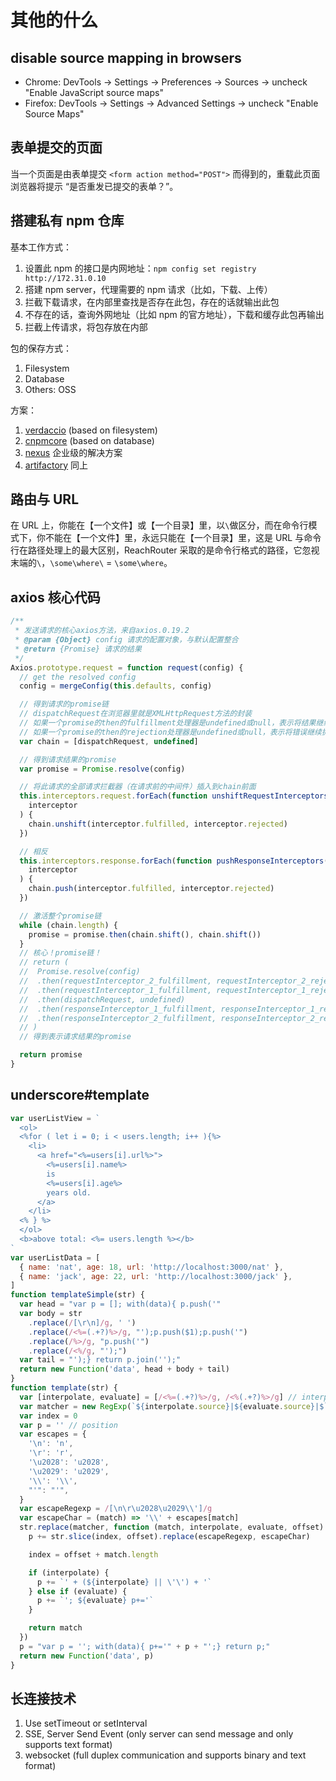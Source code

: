 # 其他的什么

## disable source mapping in browsers

- Chrome: DevTools -> Settings -> Preferences -> Sources -> uncheck "Enable JavaScript source maps"
- Firefox: DevTools -> Settings -> Advanced Settings -> uncheck "Enable Source Maps"

## 表单提交的页面

当一个页面是由表单提交 `<form action method="POST">` 而得到的，重载此页面浏览器将提示 “是否重发已提交的表单？”。

## 搭建私有 npm 仓库

基本工作方式：

1. 设置此 npm 的接口是内网地址：`npm config set registry http://172.31.0.10`
2. 搭建 npm server，代理需要的 npm 请求（比如，下载、上传）
3. 拦截下载请求，在内部里查找是否存在此包，存在的话就输出此包
4. 不存在的话，查询外网地址（比如 npm 的官方地址），下载和缓存此包再输出
5. 拦截上传请求，将包存放在内部

包的保存方式：

1. Filesystem
2. Database
3. Others: OSS

方案：

1. [verdaccio](https://github.com/verdaccio/verdaccio) (based on filesystem)
2. [cnpmcore](https://github.com/cnpm/cnpmcore) (based on database)
3. [nexus](https://www.sonatype.com/products/nexus-repository) 企业级的解决方案
4. [artifactory](https://jfrog.com/artifactory) 同上

## 路由与 URL

在 URL 上，你能在【一个文件】或【一个目录】里，以`\`做区分，而在命令行模式下，你不能在【一个文件】里，永远只能在【一个目录】里，这是 URL 与命令行在路径处理上的最大区别，ReachRouter 采取的是命令行格式的路径，它忽视末端的`\`，`\some\where\` = `\some\where`。

## axios 核心代码

```js
/**
 * 发送请求的核心axios方法，来自axios.0.19.2
 * @param {Object} config 请求的配置对象，与默认配置整合
 * @return {Promise} 请求的结果
 */
Axios.prototype.request = function request(config) {
  // get the resolved config
  config = mergeConfig(this.defaults, config)

  // 得到请求的promise链
  // dispatchRequest在浏览器里就是XMLHttpRequest方法的封装
  // 如果一个promise的then的fulfillment处理器是undefined或null，表示将结果继续传递下去
  // 如果一个promise的then的rejection处理器是undefined或null，表示将错误继续抛出
  var chain = [dispatchRequest, undefined]

  // 得到请求结果的promise
  var promise = Promise.resolve(config)

  // 将此请求的全部请求拦截器（在请求前的中间件）插入到chain前面
  this.interceptors.request.forEach(function unshiftRequestInterceptors(
    interceptor
  ) {
    chain.unshift(interceptor.fulfilled, interceptor.rejected)
  })

  // 相反
  this.interceptors.response.forEach(function pushResponseInterceptors(
    interceptor
  ) {
    chain.push(interceptor.fulfilled, interceptor.rejected)
  })

  // 激活整个promise链
  while (chain.length) {
    promise = promise.then(chain.shift(), chain.shift())
  }
  // 核心！promise链！
  // return (
  //  Promise.resolve(config)
  //  .then(requestInterceptor_2_fulfillment, requestInterceptor_2_rejection)
  //  .then(requestInterceptor_1_fulfillment, requestInterceptor_1_rejection)
  //  .then(dispatchRequest, undefined)
  //  .then(responseInterceptor_1_fulfillment, responseInterceptor_1_rejection)
  //  .then(responseInterceptor_2_fulfillment, responseInterceptor_2_rejection)
  // )
  // 得到表示请求结果的promise

  return promise
}
```

## underscore#template

```js
var userListView = `
  <ol>
  <%for ( let i = 0; i < users.length; i++ ){%>
    <li>
      <a href="<%=users[i].url%>">
        <%=users[i].name%>
        is
        <%=users[i].age%>
        years old.
      </a>
    </li>
  <% } %>
  </ol>
  <b>above total: <%= users.length %></b>
`
var userListData = [
  { name: 'nat', age: 18, url: 'http://localhost:3000/nat' },
  { name: 'jack', age: 22, url: 'http://localhost:3000/jack' },
]
function templateSimple(str) {
  var head = "var p = []; with(data){ p.push('"
  var body = str
    .replace(/[\r\n]/g, ' ')
    .replace(/<%=(.+?)%>/g, "');p.push($1);p.push('")
    .replace(/%>/g, "p.push('")
    .replace(/<%/g, "');")
  var tail = "');} return p.join('');"
  return new Function('data', head + body + tail)
}
function template(str) {
  var [interpolate, evaluate] = [/<%=(.+?)%>/g, /<%(.+?)%>/g] // interpolate插值 和 evaluate语句
  var matcher = new RegExp(`${interpolate.source}|${evaluate.source}|$`, 'g')
  var index = 0
  var p = '' // position
  var escapes = {
    '\n': 'n',
    '\r': 'r',
    '\u2028': 'u2028',
    '\u2029': 'u2029',
    '\\': '\\',
    "'": "'",
  }
  var escapeRegexp = /[\n\r\u2028\u2029\\']/g
  var escapeChar = (match) => '\\' + escapes[match]
  str.replace(matcher, function (match, interpolate, evaluate, offset) {
    p += str.slice(index, offset).replace(escapeRegexp, escapeChar)

    index = offset + match.length

    if (interpolate) {
      p += `' + (${interpolate} || \'\') + '`
    } else if (evaluate) {
      p += `'; ${evaluate} p+='`
    }

    return match
  })
  p = "var p = ''; with(data){ p+='" + p + "';} return p;"
  return new Function('data', p)
}
```

## 长连接技术

1. Use setTimeout or setInterval
2. SSE, Server Send Event (only server can send message and only supports text format)
3. websocket (full duplex communication and supports binary and text format)
